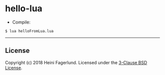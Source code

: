 # hello-lua

* Compile:
```
$ lua helloFromLua.lua
```

- - -

## License
Copyright (c) 2018 Heini Fagerlund. Licensed under the [3-Clause BSD License](https://github.com/hfagerlund/hello-lua/blob/master/LICENSE).
